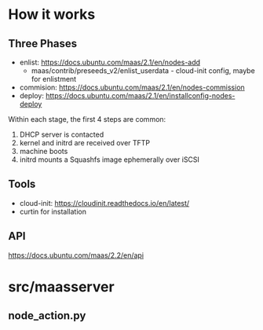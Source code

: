 # How it works
## Three Phases
* enlist: https://docs.ubuntu.com/maas/2.1/en/nodes-add
  *  maas/contrib/preseeds_v2/enlist_userdata - cloud-init config, maybe for enlistment
* commision: https://docs.ubuntu.com/maas/2.1/en/nodes-commission 
* deploy: https://docs.ubuntu.com/maas/2.1/en/installconfig-nodes-deploy

Within each stage, the first 4 steps are common:
1. DHCP server is contacted
2. kernel and initrd are received over TFTP
3. machine boots
4. initrd mounts a Squashfs image ephemerally over iSCSI

## Tools
* cloud-init: https://cloudinit.readthedocs.io/en/latest/
* curtin for installation

## API
https://docs.ubuntu.com/maas/2.2/en/api

# src/maasserver
##  node_action.py
